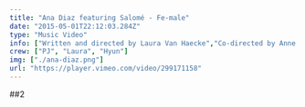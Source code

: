 ```yaml
---
title: "Ana Diaz featuring Salomé - Fe-male"
date: "2015-05-01T22:12:03.284Z"
type: "Music Video"
info: ["Written and directed by Laura Van Haecke","Co-directed by Anne Ballon","Cinematography by Heleen Declercq & Ilton K. Do Rosario","Editing by Janey Stouten" ]
crew: ["PJ", "Laura", "Hyun"]
img: ["./ana-diaz.png"]
url: "https://player.vimeo.com/video/299171158"
---
```


##2